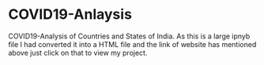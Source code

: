 # COVID19-Anlaysis
COVID19-Analysis of Countries and States of India. As this is a large ipnyb file I had converted it into a HTML file and the link of website has mentioned above just click on that to view my project.



